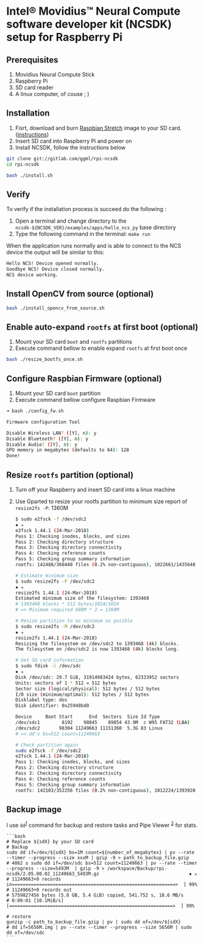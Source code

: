 # Intel® Movidius™ Neural Compute software developer kit (NCSDK) setup for Raspberry Pi

## Prerequisites

1. Movidius Neural Compute Stick
2. Raspberry Pi
3. SD card reader
4. A linux computer, of couse ; )

## Installation

1. Fisrt, download and burn [Raspbian Stretch](http://director.downloads.raspberrypi.org/raspbian/images/raspbian-2018-11-15/2018-11-13-raspbian-stretch.zip) image to your SD card. ([instructions](https://www.raspberrypi.org/documentation/installation/installing-images/README.md))
2. Insert SD card into Raspberry Pi and power on
3. Install NCSDK, follow the instructions below

```bash
git clone git://gitlab.com/ggml/rpi-ncsdk
cd rpi-ncsdk

bash ./install.sh
```

## Verify

To verify if the installation process is succeed do the following :

1. Open a terminal and change directory to the `ncsdk-${NCSDK_VER}/examples/apps/hello_ncs_py` base directory
2. Type the following command in the terminal: `make run`

When the application runs normally and is able to connect to the NCS device the output will be similar to this:

~~~bash
Hello NCS! Device opened normally.
Goodbye NCS! Device closed normally.
NCS device working.
~~~

## Install OpenCV from source (optional)

```bash
bash ./install_opencv_from_source.sh
```

## Enable auto-expand `rootfs` at first boot (optional)

1. Mount your SD card `boot` and `rootfs` partitions
2. Execute command bellow to enable expand `rootfs` at first boot once

```bash
bash ./resize_bootfs_once.sh
```

## Configure Raspbian Firmware (optional)

1. Mount your SD card `boot` partition
2. Execute command bellow configure Raspbian Firmware

```bash
➜ bash ./config_fw.sh

Firmware configuration Tool

Disable Wireless LAN? ([Y], n): y
Disable Bluetooth? ([Y], n): y
Disable Audio? ([Y], n): y
GPU memory in megabytes (defaults to 64): 128
Done!
```

## Resize `rootfs` partition (optional)

1. Turn off your Raspberry and insert SD card into a linux machine
2. Use Gparted to resize your rootfs partition to minimum size report of `resize2fs -P`: 1360M

    ~~~bash
    $ sudo e2fsck -f /dev/sdc2
    ✹ ✭
    e2fsck 1.44.1 (24-Mar-2018)
    Pass 1: Checking inodes, blocks, and sizes
    Pass 2: Checking directory structure
    Pass 3: Checking directory connectivity
    Pass 4: Checking reference counts
    Pass 5: Checking group summary information
    rootfs: 142488/360448 files (0.2% non-contiguous), 1022661/1435648 blocks

    # Estimate minimum size
    $ sudo resize2fs -P /dev/sdc2
    ✹ ✭
    resize2fs 1.44.1 (24-Mar-2018)
    Estimated minimum size of the filesystem: 1393468
    # 1393468 blocks * 512 bytes/1024/1024
    # => Minimum required 680M * 2 = 1360M

    # Resize partition to as minimum as posible
    $ sudo resize2fs -M /dev/sdc2
    ✹ ✭
    resize2fs 1.44.1 (24-Mar-2018)
    Resizing the filesystem on /dev/sdc2 to 1393468 (4k) blocks.
    The filesystem on /dev/sdc2 is now 1393468 (4k) blocks long.

    # Get SD card information
    $ sudo fdisk -l /dev/sdc
    ✹ ✭
    Disk /dev/sdc: 29.7 GiB, 31914983424 bytes, 62333952 sectors
    Units: sectors of 1 * 512 = 512 bytes
    Sector size (logical/physical): 512 bytes / 512 bytes
    I/O size (minimum/optimal): 512 bytes / 512 bytes
    Disklabel type: dos
    Disk identifier: 0x25948bd0

    Device     Boot Start      End  Sectors  Size Id Type
    /dev/sdc1        8192    98045    89854 43.9M  c W95 FAT32 (LBA)
    /dev/sdc2       98304 11249663 11151360  5.3G 83 Linux
    # => dd's bs=512 count=11249663

    # Check partition again
    sudo e2fsck -f /dev/sdc2                                             ✹ ✭
    e2fsck 1.44.1 (24-Mar-2018)
    Pass 1: Checking inodes, blocks, and sizes
    Pass 2: Checking directory structure
    Pass 3: Checking directory connectivity
    Pass 4: Checking reference counts
    Pass 5: Checking group summary information
    rootfs: 142103/352256 files (0.2% non-contiguous), 1012224/1393920 blocks
    ~~~

## Backup image

I use `dd`<sup>[1]</sup> command for backup and restore tasks and Pipe Viewer <sup>[2]</sup> for stats.

    ```bash
    # Replace ${sdX} by your SD card
    # Backup
    sudo dd if=/dev/${sdX} bs=1M count=${number_of_megabytes} | pv --rate --timer --progress --size xxxM | gzip -9 > path_to_backup_file.gzip
    # 4862 ± sudo dd if=/dev/sdc bs=512 count=11249663 | pv --rate --timer --progress --size=5493M  | gzip -9 > /workspace/Backup/rpi-ncsdk/2.05.00.02_11249663_5493M.gz                                 ✹ ✭
    # 11249663+0 records in============================================================>  ] 99%
    # 11249663+0 records out
    # 5759827456 bytes (5.8 GB, 5.4 GiB) copied, 541.752 s, 10.6 MB/s
    # 0:09:01 [10.1MiB/s] [============================================================>  ] 99%

    # restore
    gunzip -c path_to_backup_file.gzip | pv | sudo dd of=/dev/${sdX}
    # dd if=5656M.img | pv --rate --timer --progress --size 5656M | sudo dd of=/dev/sdc
    ```

[1]: https://en.wikipedia.org/wiki/Dd_(Unix)
[2]: https://www.ivarch.com/programs/pv.shtml